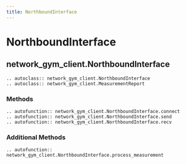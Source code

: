 ```yaml
---
title: NorthboundInterface
---
```


# NorthboundInterface

## network_gym_client.NorthboundInterface

```{eval-rst}
.. autoclass:: network_gym_client.NorthboundInterface
.. autoclass:: network_gym_client.MeasurementReport
```

### Methods

```{eval-rst}
.. autofunction:: network_gym_client.NorthboundInterface.connect
.. autofunction:: network_gym_client.NorthboundInterface.send
.. autofunction:: network_gym_client.NorthboundInterface.recv

```

### Additional Methods

```{eval-rst}
.. autofunction:: network_gym_client.NorthboundInterface.process_measurement
```
